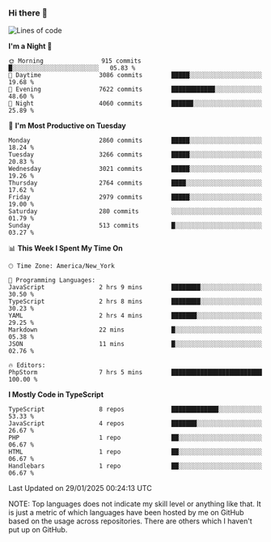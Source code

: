 ### Hi there 👋

<!--
**LynxJinxxy/LynxJinxxy** is a ✨ _special_ ✨ repository because its `README.md` (this file) appears on your GitHub profile.

Here are some ideas to get you started:

- 🔭 I’m currently working on ...
- 🌱 I’m currently learning ...
- 👯 I’m looking to collaborate on ...
- 🤔 I’m looking for help with ...
- 💬 Ask me about ...
- 📫 How to reach me: ...
- 😄 Pronouns: ...
- ⚡ Fun fact: ...
-->

<!--START_SECTION:waka-->
![Lines of code](https://img.shields.io/badge/From%20Hello%20World%20I%27ve%20Written-24.7%20million%20lines%20of%20code-blue)

**I'm a Night 🦉** 

```text
🌞 Morning                915 commits         █░░░░░░░░░░░░░░░░░░░░░░░░   05.83 % 
🌆 Daytime                3086 commits        █████░░░░░░░░░░░░░░░░░░░░   19.68 % 
🌃 Evening                7622 commits        ████████████░░░░░░░░░░░░░   48.60 % 
🌙 Night                  4060 commits        ██████░░░░░░░░░░░░░░░░░░░   25.89 % 
```
📅 **I'm Most Productive on Tuesday** 

```text
Monday                   2860 commits        █████░░░░░░░░░░░░░░░░░░░░   18.24 % 
Tuesday                  3266 commits        █████░░░░░░░░░░░░░░░░░░░░   20.83 % 
Wednesday                3021 commits        █████░░░░░░░░░░░░░░░░░░░░   19.26 % 
Thursday                 2764 commits        ████░░░░░░░░░░░░░░░░░░░░░   17.62 % 
Friday                   2979 commits        █████░░░░░░░░░░░░░░░░░░░░   19.00 % 
Saturday                 280 commits         ░░░░░░░░░░░░░░░░░░░░░░░░░   01.79 % 
Sunday                   513 commits         █░░░░░░░░░░░░░░░░░░░░░░░░   03.27 % 
```


📊 **This Week I Spent My Time On** 

```text
🕑︎ Time Zone: America/New_York

💬 Programming Languages: 
JavaScript               2 hrs 9 mins        ████████░░░░░░░░░░░░░░░░░   30.50 % 
TypeScript               2 hrs 8 mins        ████████░░░░░░░░░░░░░░░░░   30.23 % 
YAML                     2 hrs 4 mins        ███████░░░░░░░░░░░░░░░░░░   29.25 % 
Markdown                 22 mins             █░░░░░░░░░░░░░░░░░░░░░░░░   05.38 % 
JSON                     11 mins             █░░░░░░░░░░░░░░░░░░░░░░░░   02.76 % 

🔥 Editors: 
PhpStorm                 7 hrs 5 mins        █████████████████████████   100.00 % 
```

**I Mostly Code in TypeScript** 

```text
TypeScript               8 repos             █████████████░░░░░░░░░░░░   53.33 % 
JavaScript               4 repos             ███████░░░░░░░░░░░░░░░░░░   26.67 % 
PHP                      1 repo              ██░░░░░░░░░░░░░░░░░░░░░░░   06.67 % 
HTML                     1 repo              ██░░░░░░░░░░░░░░░░░░░░░░░   06.67 % 
Handlebars               1 repo              ██░░░░░░░░░░░░░░░░░░░░░░░   06.67 % 
```




 Last Updated on 29/01/2025 00:24:13 UTC
<!--END_SECTION:waka-->
NOTE: Top languages does not indicate my skill level or anything like that. It is just a metric of which languages have been hosted by me on GitHub based on the usage across repositories. There are others which I haven't put up on GitHub.
